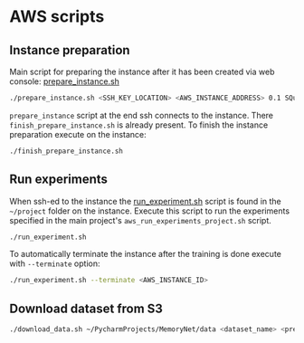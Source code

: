 # AWS scripts

## Instance preparation

Main script for preparing the instance after it has been created via web console: 
[prepare_instance.sh](prepare_instance.sh)

```bash
./prepare_instance.sh <SSH_KEY_LOCATION> <AWS_INSTANCE_ADDRESS> 0.1 SQuAD2 orig ~/PycharmProjects/MemoryNet
```

`prepare_instance` script at the end ssh connects to the instance. 
There `finish_prepare_instance.sh` is already present. To finish the instance preparation execute on the instance:

```bash
./finish_prepare_instance.sh
```


## Run experiments

When ssh-ed to the instance the [run_experiment.sh](run_experiment.sh) script is found in the
`~/project` folder on the instance.
Execute this script to run the experiments specified in the main project's `aws_run_experiments_project.sh` script.

```bash
./run_experiment.sh 
```

To automatically terminate the instance after the training is done execute with `--terminate` option:

```bash
./run_experiment.sh --terminate <AWS_INSTANCE_ID>
```


## Download dataset from S3

```bash
./download_data.sh ~/PycharmProjects/MemoryNet/data <dataset_name> <preproc_dataset>
```
